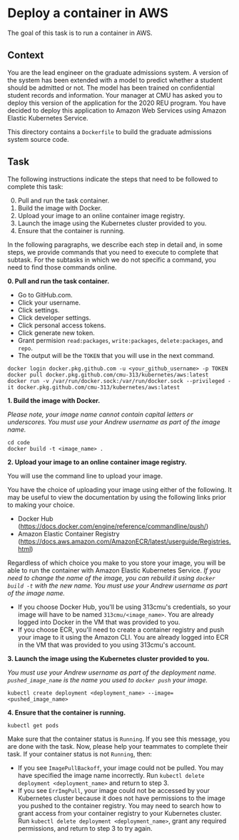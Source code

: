 # Deploy a container in AWS

The goal of this task is to run a container in AWS.

## Context

You are the lead engineer on the graduate admissions system. A version of the system has been extended with a model to predict whether a student should be admitted or not. The model has been trained on confidential student records and information. Your manager at CMU has asked you 
to deploy this version of the application for the 2020 REU program. You have decided to deploy this application to Amazon Web Services using Amazon Elastic Kubernetes Service.

This directory contains a `Dockerfile` to build the graduate admissions system source code. 

## Task

The following instructions indicate the steps that need to be followed to complete this task:

0. Pull and run the task container.
1. Build the image with Docker.
2. Upload your image to an online container image registry.
3. Launch the image using the Kubernetes cluster provided to you.
4. Ensure that the container is running.

In the following paragraphs, we describe each step in detail and, in some steps, we provide commands that you need to execute to complete that subtask. For the subtasks in which we do not specific a command, you need to find those commands online.

**0. Pull and run the task container.**

- Go to GitHub.com. 
- Click your username.
- Click settings.
- Click developer settings.
- Click personal access tokens.
- Click generate new token.
- Grant permision `read:packages`, `write:packages`, `delete:packages`, and `repo`.
- The output will be the `TOKEN` that you will use in the next command.

```
docker login docker.pkg.github.com -u <your_github_username> -p TOKEN
docker pull docker.pkg.github.com/cmu-313/kubernetes/aws:latest
docker run -v /var/run/docker.sock:/var/run/docker.sock --privileged -it docker.pkg.github.com/cmu-313/kubernetes/aws:latest
```

**1. Build the image with Docker.**

*Please note, your image name cannot contain capital letters or underscores. You must use your Andrew username as part of the image name.*

```
cd code
docker build -t <image_name> . 
```

**2. Upload your image to an online container image registry.**

You will use the command line to upload your image. 

You have the choice of uploading your image using either of the following.  It may be useful to view the documentation by using the following links prior to making your choice.

- Docker Hub (https://docs.docker.com/engine/reference/commandline/push/) 
- Amazon Elastic Container Registry (https://docs.aws.amazon.com/AmazonECR/latest/userguide/Registries.html)

Regardless of which choice you make to you store your image, you will be able to run the container with Amazon Elastic Kubernetes Service.
*If you need to change the name of the image, you can rebuild it using `docker build -t` with the new name. You must use your Andrew username as part of the image name.*

- If you choose Docker Hub, you'll be using 313cmu's credentials, so your image will have to be named `313cmu/<image_name>`.   You are already logged into Docker in the VM that was provided to you.
- If you choose ECR, you'll need to create a container registry and push your image to it using the Amazon CLI.  You are already logged into ECR in the VM that was provided to you using 313cmu's account.

**3. Launch the image using the Kubernetes cluster provided to you.**

*You must use your Andrew username as part of the deployment name. `pushed_image_name` is the name you used to `docker push` your image.*

```
kubectl create deployment <deployment_name> --image=<pushed_image_name>
```

**4. Ensure that the container is running.**

```
kubectl get pods
```

Make sure that the container status is `Running`. If you see this message, you are done with the task. Now, please help your teammates to complete their task. If your container status is not `Running`, then:

- If you see `ImagePullBackoff`, your image could not be pulled. You may have specified the image name incorrectly. Run `kubectl delete deployment <deployment_name>` and return to step 3.
- If you see `ErrImgPull`, your image could not be accessed by your Kubernetes cluster because it does not have permissions to the image you pushed to the container registry. You may need to search how to grant access from your container registry to your Kubernetes cluster. Run `kubectl delete deployment <deployment_name>`, grant any required permissions, and return to step 3 to try again.
